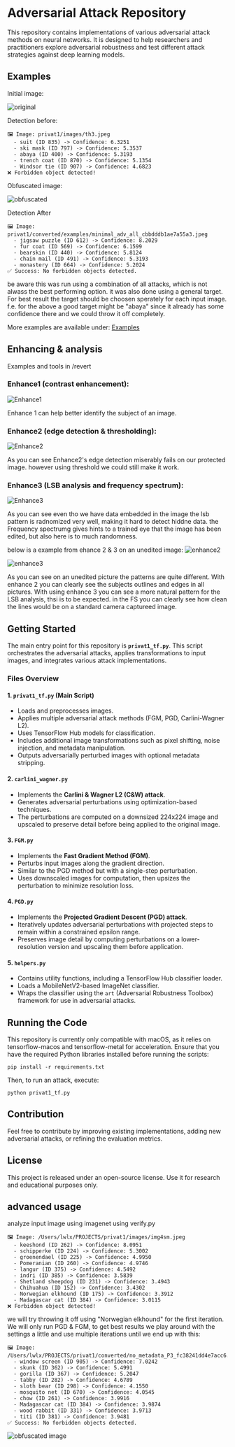 # Adversarial Attack Repository

This repository contains implementations of various adversarial attack methods on neural networks. It is designed to help researchers and practitioners explore adversarial robustness and test different attack strategies against deep learning models.


## Examples
Initial image:

![original](images/th3.jpeg)

Detection before:
```
🖼️ Image: privat1/images/th3.jpeg
  - suit (ID 835) -> Confidence: 6.3251
  - ski mask (ID 797) -> Confidence: 5.3537
  - abaya (ID 400) -> Confidence: 5.3193
  - trench coat (ID 870) -> Confidence: 5.1354
  - Windsor tie (ID 907) -> Confidence: 4.6823
❌ Forbidden object detected!
```

Obfuscated image:

![obfuscated](converted/examples/minimal_adv_all_cbbdddb1ae7a55a3.jpeg)

Detection After 
```
🖼️ Image: privat1/converted/examples/minimal_adv_all_cbbdddb1ae7a55a3.jpeg
  - jigsaw puzzle (ID 612) -> Confidence: 8.2029
  - fur coat (ID 569) -> Confidence: 6.1599
  - bearskin (ID 440) -> Confidence: 5.8124
  - chain mail (ID 491) -> Confidence: 5.3193
  - monastery (ID 664) -> Confidence: 5.2024
✅ Success: No forbidden objects detected.
```

be aware this was run using a combination of all attacks, which is not alwass the best performing option. it was also done using a general target. For best result the target should be choosen sperately for each input image. f.e. for the above a good target might be "abaya" since it already has some confidence there and we could throw it off completely.

More examples are available under: 
[Examples](converted/examples)

## Enhancing & analysis
Examples and tools in /revert

### Enhance1 (contrast enhancement):

![Enhance1](revert/enhance1_img.png)

Enhance 1 can help better identify the subject of an image.

### Enhance2 (edge detection & thresholding):

![Enhance2](revert/enhance2_img.png)

As you can see Enhance2's edge detection miserably fails on our protected image. however using threshold we could still make it work.

### Enhance3 (LSB analysis and frequency spectrum):

![Enhance3](revert/enhance3_img.png)

As you can see even tho we have data embedded in the image the lsb pattern is radnomized very well, making it hard to detect hiddne data. the Frequency spectrumg gives hints to a trained eye that the image has been edited, but also here is to much randomness.

below is a example from ehance 2 & 3 on an unedited image:
![enhance2](revert/enhance2_img4.png)

![enhance3](revert/enhance3_img4.png)

As you can see on an unedited picture the patterns are quite different. With enhance 2 you can clearly see the subjects outlines and edges in all pictures. With using enhance 3 you can see a more natural pattern for the LSB analysis, thsi is to be expected. in the FS you can clearly see how clean the lines would be on a standard camera captureed image. 

## Getting Started

The main entry point for this repository is **`privat1_tf.py`**. This script orchestrates the adversarial attacks, applies transformations to input images, and integrates various attack implementations.

### Files Overview

#### 1. `privat1_tf.py` (Main Script)
- Loads and preprocesses images.
- Applies multiple adversarial attack methods (FGM, PGD, Carlini-Wagner L2).
- Uses TensorFlow Hub models for classification.
- Includes additional image transformations such as pixel shifting, noise injection, and metadata manipulation.
- Outputs adversarially perturbed images with optional metadata stripping.

#### 2. `carlini_wagner.py`
- Implements the **Carlini & Wagner L2 (C&W) attack**.
- Generates adversarial perturbations using optimization-based techniques.
- The perturbations are computed on a downsized 224x224 image and upscaled to preserve detail before being applied to the original image.

#### 3. `FGM.py`
- Implements the **Fast Gradient Method (FGM)**.
- Perturbs input images along the gradient direction.
- Similar to the PGD method but with a single-step perturbation.
- Uses downscaled images for computation, then upsizes the perturbation to minimize resolution loss.

#### 4. `PGD.py`
- Implements the **Projected Gradient Descent (PGD) attack**.
- Iteratively updates adversarial perturbations with projected steps to remain within a constrained epsilon range.
- Preserves image detail by computing perturbations on a lower-resolution version and upscaling them before application.

#### 5. `helpers.py`
- Contains utility functions, including a TensorFlow Hub classifier loader.
- Loads a MobileNetV2-based ImageNet classifier.
- Wraps the classifier using the `art` (Adversarial Robustness Toolbox) framework for use in adversarial attacks.

## Running the Code

This repository is currently only compatible with macOS, as it relies on tensorflow-macos and tensorflow-metal for acceleration. Ensure that you have the required Python libraries installed before running the scripts:
```
pip install -r requirements.txt
```
Then, to run an attack, execute:
```
python privat1_tf.py
```

## Contribution
Feel free to contribute by improving existing implementations, adding new adversarial attacks, or refining the evaluation metrics.

## License
This project is released under an open-source license. Use it for research and educational purposes only.

## advanced usage

analyze input image using imagenet using verify.py
```
🖼️ Image: /Users/lwlx/PROJECTS/privat1/images/img4sm.jpeg
  - keeshond (ID 262) -> Confidence: 8.0951
  - schipperke (ID 224) -> Confidence: 5.3002
  - groenendael (ID 225) -> Confidence: 4.9950
  - Pomeranian (ID 260) -> Confidence: 4.9746
  - langur (ID 375) -> Confidence: 4.5492
  - indri (ID 385) -> Confidence: 3.5839
  - Shetland sheepdog (ID 231) -> Confidence: 3.4943
  - Chihuahua (ID 152) -> Confidence: 3.4302
  - Norwegian elkhound (ID 175) -> Confidence: 3.3912
  - Madagascar cat (ID 384) -> Confidence: 3.0115
❌ Forbidden object detected!
```

we will try throwing it off using "Norwegian elkhound" for the first iteration.
We will only run PGD & FGM, to get best results we play around with the settings a little and use multiple iterations until we end up with this:
```
🖼️ Image: /Users/lwlx/PROJECTS/privat1/converted/no_metadata_P3_fc38241dd4e7acc6.jpeg
  - window screen (ID 905) -> Confidence: 7.0242
  - skunk (ID 362) -> Confidence: 5.4991
  - gorilla (ID 367) -> Confidence: 5.2047
  - tabby (ID 282) -> Confidence: 4.6789
  - sloth bear (ID 298) -> Confidence: 4.1550
  - mosquito net (ID 670) -> Confidence: 4.0545
  - chow (ID 261) -> Confidence: 3.9916
  - Madagascar cat (ID 384) -> Confidence: 3.9874
  - wood rabbit (ID 331) -> Confidence: 3.9713
  - titi (ID 381) -> Confidence: 3.9481
✅ Success: No forbidden objects detected.
```

![obfuscated image](converted/no_metadata_P3_fc38241dd4e7acc6.jpeg)